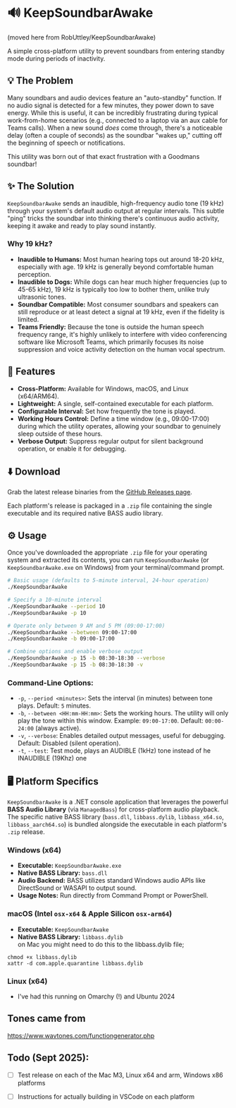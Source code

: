 # 🔊 KeepSoundbarAwake
(moved here from RobUttley/KeepSoundbarAwake)

A simple cross-platform utility to prevent soundbars from entering standby mode during periods of inactivity.

## 💡 The Problem

Many soundbars and audio devices feature an "auto-standby" function. If no audio signal is detected for a few minutes, they power down to save energy. While this is useful, it can be incredibly frustrating during typical work-from-home scenarios (e.g., connected to a laptop via an aux cable for Teams calls). When a new sound *does* come through, there's a noticeable delay (often a couple of seconds) as the soundbar "wakes up," cutting off the beginning of speech or notifications.

This utility was born out of that exact frustration with a Goodmans soundbar!

## ✨ The Solution

`KeepSoundbarAwake` sends an inaudible, high-frequency audio tone (19 kHz) through your system's default audio output at regular intervals. This subtle "ping" tricks the soundbar into thinking there's continuous audio activity, keeping it awake and ready to play sound instantly.

### Why 19 kHz?

*   **Inaudible to Humans:** Most human hearing tops out around 18-20 kHz, especially with age. 19 kHz is generally beyond comfortable human perception.
*   **Inaudible to Dogs:** While dogs can hear much higher frequencies (up to 45-65 kHz), 19 kHz is typically too low to bother them, unlike truly ultrasonic tones.
*   **Soundbar Compatible:** Most consumer soundbars and speakers can still reproduce or at least detect a signal at 19 kHz, even if the fidelity is limited.
*   **Teams Friendly:** Because the tone is outside the human speech frequency range, it's highly unlikely to interfere with video conferencing software like Microsoft Teams, which primarily focuses its noise suppression and voice activity detection on the human vocal spectrum.

## 🚀 Features

*   **Cross-Platform:** Available for Windows, macOS, and Linux (x64/ARM64).
*   **Lightweight:** A single, self-contained executable for each platform.
*   **Configurable Interval:** Set how frequently the tone is played.
*   **Working Hours Control:** Define a time window (e.g., 09:00-17:00) during which the utility operates, allowing your soundbar to genuinely sleep outside of these hours.
*   **Verbose Output:** Suppress regular output for silent background operation, or enable it for debugging.

## ⬇️ Download

Grab the latest release binaries from the [GitHub Releases page](https://github.com/robsoft/KeepSoundbarAwake/releases).

Each platform's release is packaged in a `.zip` file containing the single executable and its required native BASS audio library.

## ⚙️ Usage

Once you've downloaded the appropriate `.zip` file for your operating system and extracted its contents, you can run `KeepSoundbarAwake` (or `KeepSoundbarAwake.exe` on Windows) from your terminal/command prompt.

```bash
# Basic usage (defaults to 5-minute interval, 24-hour operation)
./KeepSoundbarAwake

# Specify a 10-minute interval
./KeepSoundbarAwake --period 10
./KeepSoundbarAwake -p 10

# Operate only between 9 AM and 5 PM (09:00-17:00)
./KeepSoundbarAwake --between 09:00-17:00
./KeepSoundbarAwake -b 09:00-17:00

# Combine options and enable verbose output
./KeepSoundbarAwake -p 15 -b 08:30-18:30 --verbose
./KeepSoundbarAwake -p 15 -b 08:30-18:30 -v
```

### Command-Line Options:

*   `-p`, `--period <minutes>`: Sets the interval (in minutes) between tone plays. Default: `5` minutes.
*   `-b`, `--between <HH:mm-HH:mm>`: Sets the working hours. The utility will only play the tone within this window. Example: `09:00-17:00`. Default: `00:00-24:00` (always active).
*   `-v`, `--verbose`: Enables detailed output messages, useful for debugging. Default: Disabled (silent operation).
*   `-t`, `--test`: Test mode, plays an AUDIBLE (1kHz) tone instead of he INAUDIBLE (19Khz) one  


## 🖥️ Platform Specifics

`KeepSoundbarAwake` is a .NET console application that leverages the powerful **BASS Audio Library** (via `ManagedBass`) for cross-platform audio playback. The specific native BASS library (`bass.dll`, `libbass.dylib`, `libbass_x64.so`, `libbass_aarch64.so`) is bundled alongside the executable in each platform's `.zip` release.

### Windows (x64)

*   **Executable:** `KeepSoundbarAwake.exe`
*   **Native BASS Library:** `bass.dll`
*   **Audio Backend:** BASS utilizes standard Windows audio APIs like DirectSound or WASAPI to output sound.
*   **Usage Notes:** Run directly from Command Prompt or PowerShell.

### macOS (Intel `osx-x64` & Apple Silicon `osx-arm64`)

*   **Executable:** `KeepSoundbarAwake`  
*   **Native BASS Library:** `libbass.dylib`  
on Mac you might need to do this to the libbass.dylib file;  
```
chmod +x libbass.dylib  
xattr -d com.apple.quarantine libbass.dylib  
```

### Linux (x64)  
* I've had this running on Omarchy (!) and Ubuntu 2024
  

## Tones came from  
https://www.wavtones.com/functiongenerator.php

## Todo (Sept 2025):    
- [ ] Test release on each of the Mac M3, Linux x64 and arm, Windows x86 platforms  
- [ ] Instructions for actually building in VSCode on each platform  

